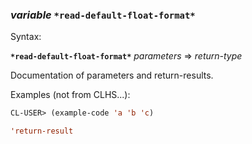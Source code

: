 ### <em>variable</em> <strong>`*read-default-float-format*`</strong>

Syntax:

<strong>`*read-default-float-format*`</strong> <em>parameters</em> => <em>return-type</em>

Documentation of parameters and return-results.

Examples (not from CLHS...):

```lisp
CL-USER> (example-code 'a 'b 'c)

'return-result
```

